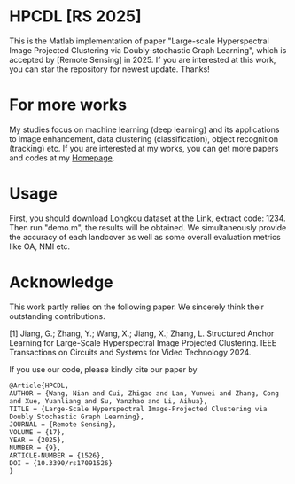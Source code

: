 # HPCDL [RS 2025]
 This is the  Matlab implementation of  paper "Large-scale Hyperspectral Image Projected Clustering via Doubly-stochastic Graph Learning", which is accepted by [Remote Sensing] in 2025. If you are interested at this work, you can star the repository for newest update. Thanks!

# For more works
My studies focus on machine learning (deep learning) and its applications to image enhancement, data clustering (classification), object recognition (tracking) etc.  If you are interested at my works, you can get more papers and codes at my [Homepage](https://nianwang-hjjgcdx.github.io/).

# Usage
First, you should download Longkou dataset at the [Link](https://pan.baidu.com/s/1j60wv6lgQbB0WMoUaBeJTw?pwd=1234), extract code: 1234. 
Then run "demo.m", the results will be  obtained. We  simultaneously provide the accuracy of each landcover as well as some overall evaluation metrics like OA, NMI etc.
# Acknowledge
This work  partly relies on the following paper. We sincerely think their outstanding contributions.

[1] Jiang, G.; Zhang, Y.; Wang, X.; Jiang, X.; Zhang, L. Structured Anchor Learning for Large-Scale Hyperspectral Image Projected Clustering. IEEE Transactions on Circuits and Systems for Video Technology 2024. 

If you use our code, please kindly cite our paper by

```
@Article{HPCDL,
AUTHOR = {Wang, Nian and Cui, Zhigao and Lan, Yunwei and Zhang, Cong and Xue, Yuanliang and Su, Yanzhao and Li, Aihua},
TITLE = {Large-Scale Hyperspectral Image-Projected Clustering via Doubly Stochastic Graph Learning},
JOURNAL = {Remote Sensing},
VOLUME = {17},
YEAR = {2025},
NUMBER = {9},
ARTICLE-NUMBER = {1526},
DOI = {10.3390/rs17091526}
}